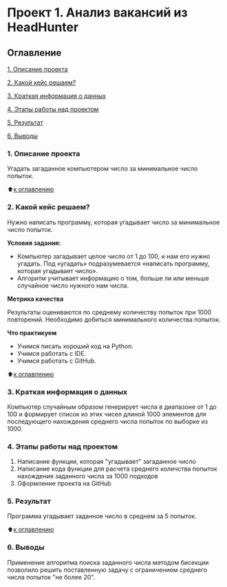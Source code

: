 # Проект 1. Анализ вакансий из HeadHunter

## Оглавление
[1. Описание проекта](https://github.com/IShinkarev/sf_data_sience/tree/main/PROJECT-1_Анализ_вакансий_из_HeadHunter/README.md#Описание-проекта)

[2. Какой кейс решаем?](https://github.com/IShinkarev/sf_data_sience/tree/main/PROJECT-1_Анализ_вакансий_из_HeadHunter/README.md#Какой-кейс-решаем)

[3. Краткая информация о данных](https://github.com/IShinkarev/sf_data_sience/tree/main/PROJECT-1_Анализ_вакансий_из_HeadHunter/README.md#Краткая-информация-о-данных)

[4. Этапы работы над проектом](https://github.com/IShinkarev/sf_data_sience/tree/main/PROJECT-1_Анализ_вакансий_из_HeadHunter/README.md#Выводы)

[5. Результат](https://github.com/IShinkarev/sf_data_sience/tree/main/PROJECT-1_Анализ_вакансий_из_HeadHunter/README.md#Результат)

[6. Выводы](https://github.com/IShinkarev/sf_data_sience/tree/main/PROJECT-1_Анализ_вакансий_из_HeadHunter/README.md#Выводы)

### 1. Описание проекта
Угадать загаданное компьютером число за минимальное число попыток.

:arrow_up:[к оглавлению](https://github.com/IShinkarev/sf_data_sience/tree/main/PROJECT-1_Анализ_вакансий_из_HeadHunter/README.md#Оглавление)

### 2. Какой кейс решаем?
Нужно написать программу, которая угадывает число за минимальное число попыток.

**Условия задания:**

- Компьютер загадывает целое число от 1 до 100, и нам его нужно угадать. Под «угадать» подразумевается «написать программу, которая угадывает число».
- Алгоритм учитывает информацию о том, больше ли или меньше случайное число нужного нам числа.

**Метрика качества**

Результаты оцениваются по среднему количеству попыток при 1000 повторений. Необходимо добиться минимального количества попыток.

**Что практикуем**

- Учимся писать хороший код на Python.
- Учимся работать с IDE.
- Учимся работать с GitHub.

:arrow_up:[к оглавлению](https://github.com/IShinkarev/sf_data_sience/tree/main/PROJECT-1_Анализ_вакансий_из_HeadHunter/README.md#Оглавление)

### 3. Краткая информация о данных

Компьютер случайным образом генерирует числа в диапазоне от 1 до 100 и формирует список из этих чисел длиной 1000 элементов для последующего нахождения среднего числа попыток по выборке из 1000.

### 4. Этапы работы над проектом

1. Написание функции, которая "угадывает" загаданное число
2. Написание кода функции для расчета среднего количства попыток нахождения заданного числа за 1000 подходов
3. Оформление проекта на GitHub

### 5. Результат <a name="5. Результат"></a>

Программа угадывает заданное число в среднем за 5 попыток.  

:arrow_up:[к оглавлению](https://github.com/IShinkarev/sf_data_sience/tree/main/PROJECT-1_Анализ_вакансий_из_HeadHunter/README.md#Оглавление)

### 6. Выводы

Применение алгоритма поиска заданного числа методом бисекции позволило решить поставленную задачу с ограничением среднего числа попыток "не более 20". 
